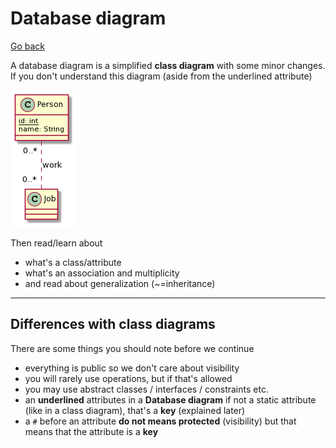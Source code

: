 # Database diagram

[Go back](../index.md)

A database diagram is a simplified **class diagram**
with some minor changes. If you don't
understand this diagram (aside
from the underlined attribute)

![](images/SoWkIImgAStDuKhEIImkLWX8BIhEprEevbAmARNBJB5IoCmhuLB8IynDjL88BYdAp4ldgkM2Ab8oqDFJKb1IqDE3CxtoanIi5ChpYxAv75BpKe3c0W00.png)

Then read/learn about

* what's a class/attribute
* what's an association and multiplicity
* and read about generalization (~=inheritance)

<hr class="sl">

## Differences with class diagrams

There are some things you should note before
we continue

* everything is public so we don't care about visibility
* you will rarely use operations, but if that's allowed
* you may use abstract classes / interfaces / constraints etc.
* an **underlined** attributes in a **Database diagram**
  if not a static attribute (like in a class diagram),
  that's a **key** (explained later)
* a ``#`` before an attribute **do not means protected**
  (visibility) but that means that the attribute is
  a **key**